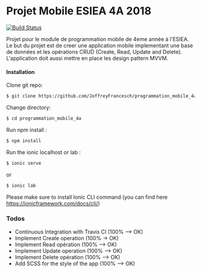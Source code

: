 # Projet Mobile ESIEA 4A 2018

[![Build Status](https://travis-ci.org/JoffreyFrancesch/programmation_mobile_4a.svg?branch=master)](https://travis-ci.org/JoffreyFrancesch/programmation_mobile_4a)

Projet pour le module de programmation mobile de 4eme année à l'ESIEA. Le but du projet est de creer une application mobile implementant une base de données et les opérations CRUD (Create, Read, Update and Delete). L'application doit aussi mettre en place les design pattern MVVM.

#### Installation
Clone git repo:
```sh
$ git clone https://github.com/JoffreyFrancesch/programmation_mobile_4a
```
Change directory:
```sh
$ cd programmation_mobile_4a
```
Run npm install :
```sh
$ npm install
````
Run the ionic localhost or lab :
```sh
$ ionic serve
``` 
or
```sh
$ ionic lab
```
Please make sure to install Ionic CLI command (you can find here https://ionicframework.com/docs/cli/)

### Todos

 - Continuous Integration with Travis CI (100% --> OK)
 - Implement Create operation (100% -> OK)
 - Implement Read opération (100% --> OK)
 - Implement Update operation (100% --> OK)
 - Implement Delete opération (100% --> OK)
 - Add SCSS for the style of the app (100% --> OK)

